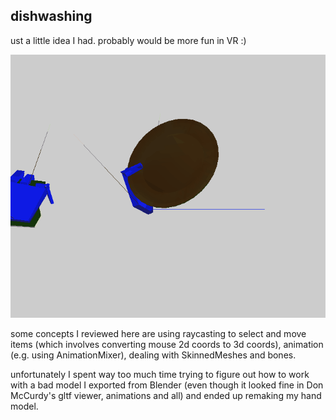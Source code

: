 ## dishwashing    
ust a little idea I had. probably would be more fun in VR :)    
    
![dishwashing demo](08-03-2022_141113.gif)    
    
some concepts I reviewed here are using raycasting to select and move items (which involves converting mouse 2d coords to 3d coords), animation (e.g. using AnimationMixer), dealing with SkinnedMeshes and bones.    
    
unfortunately I spent way too much time trying to figure out how to work with a bad model I exported from Blender (even though it looked fine in Don McCurdy's gltf viewer, animations and all) and ended up remaking my hand model.    
